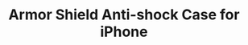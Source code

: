 ---
layout: project
title: "Armor Shield Anti-shock Case for iPhone"
client: "Zuslab"
year: "2017"
sector: "Consumer electronics, mobile accessories"
description: "A sleek, urban rugged protective case for iPhone"
brief: "Zuslab approached Keydesign to redesign their popular Armor Shield case, to refresh the styling and reduce the cost of the current multi-part construction."
solution: "Using Zuslab’s visual brand language, Keydesign designed a two-part case with various textures to highlight the functional elements of the rugged design. The new design resulted in reduced manufacturing time and lowered material costs."
services:
 - "design research"
 - "ideation"
 - "branding consistency"
 - "3D CAD modeling"
 - "surfacing"
 - "color"
 - "material"
 - "finish selection (CMF)"
 - "collaboration with engineers and developers"
 - "manufacturing support"
link: "https://www.zuslab.com/copy-of-red-ix-armor-shield-anti-s"
main_image: "/assets/images/projects/zuslab__armor_shield_anti_shock_case_iphone/h_w_Zuslab.jpg"
images:
 - "/assets/images/projects/zuslab__armor_shield_anti_shock_case_iphone/p_w_Zuslab_01.jpg"
 - "/assets/images/projects/zuslab__armor_shield_anti_shock_case_iphone/p_w_Zuslab_02.jpg"
 - "/assets/images/projects/zuslab__armor_shield_anti_shock_case_iphone/p_w_Zuslab_03.jpg"
 - "/assets/images/projects/zuslab__armor_shield_anti_shock_case_iphone/p_w_Zuslab_04.jpg"

---